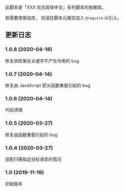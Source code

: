 此脚本是「XXX 优先简体中文」系列脚本的依赖库。

若需要使用该库， 则请在脚本元属性加入 `@require` 以引入。

## 更新日志

### 1.0.8 (2020-04-18)

修复排除某些关键字不产生作用的 bug

### 1.0.7 (2020-04-14)

修复由 JavaScript 箭头函数重载引起的 bug

### 1.0.6 (2020-04-14)

代码清理

### 1.0.5 (2020-03-27)

修复由函数重载引起的 bug

### 1.0.4 (2020-03-27)

适配只需指定目标语言的情况

### 1.0 (2019-11-19)

初始版本
